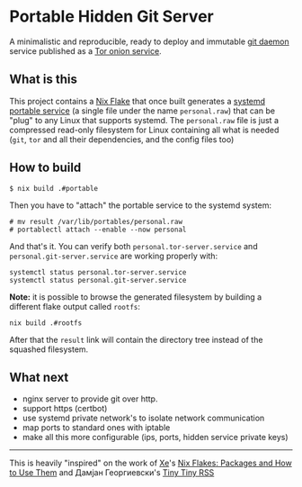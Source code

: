 # Portable Hidden Git Server

A minimalistic and reproducible, ready to deploy and immutable [git daemon](https://git-scm.com/book/en/v2/Git-on-the-Server-Git-Daemon) service published as a [Tor onion service](https://community.torproject.org/onion-services/).

## What is this

This project contains a [Nix Flake](https://xeiaso.net/blog/series/nix-flakes) that once built generates a [systemd portable service](https://systemd.io/PORTABLE_SERVICES/) 
(a single file under the name `personal.raw`) that can be "plug" to any Linux that supports systemd. The `personal.raw` file is just a 
compressed read-only filesystem for Linux containing all what is needed (`git`, `tor` and all their dependencies, and the config files too)


## How to build

```console
$ nix build .#portable
```

Then you have to "attach" the portable service to the systemd system:

```console
# mv result /var/lib/portables/personal.raw
# portablectl attach --enable --now personal
```

And that's it. You can verify both `personal.tor-server.service` and `personal.git-server.service` are working properly with:

```console
systemctl status personal.tor-server.service
systemctl status personal.git-server.service
```

**Note:** it is possible to browse the generated filesystem by building a different flake output called `rootfs`:

```console
nix build .#rootfs
```

After that the `result` link will contain the directory tree instead of the squashed filesystem.

## What next

* nginx server to provide git over http.
* support https (certbot)
* use systemd private network's to isolate network communication
* map ports to standard ones with iptable
* make all this more configurable (ips, ports, hidden service private keys)

----

This is heavily "inspired" on the work of [Xe](https://xeiaso.net/)'s [Nix Flakes: Packages and How to Use Them](https://xeiaso.net/blog/nix-flakes-2-2022-02-27) and Дамјан Георгиевски's [Tiny Tiny RSS](https://github.com/gdamjan/tt-rss-service)
